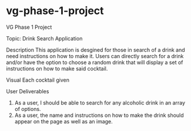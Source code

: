 # vg-phase-1-project
VG Phase 1 Project

Topic: Drink Search Application

Description
This application is desgined for those in search of a drink and need instructions on how to make it. Users can directly search for a drink and/or have the option to choose a random drink that will display a set of instructions on how to make said cocktail.

Visual
Each cocktail given 

User Deliverables
1. As a user, I should be able to search for any alcoholic drink in an array of options.
2. As a user, the name and instructions on how to make the drink should appear on the page as well as an image. 

